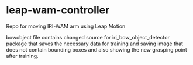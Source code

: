 leap-wam-controller
===================

Repo for moving IRI-WAM arm using Leap Motion

bowobject file contains changed source for iri_bow_object_detector package that saves the necessary data for training and saving image that does not contain bounding boxes and also showing the new grasping point after training.
